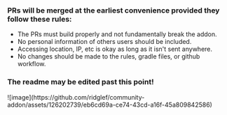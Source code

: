 <h3>PRs will be merged at the earliest convenience provided they follow these rules:</h4>
<ul>
    <li>The PRs must build properly and not fundamentally break the addon.</li>
    <li>No personal information of others users should be included.</li>
    <li>Accessing location, IP, etc is okay as long as it isn't sent anywhere.</li>
    <li>No changes should be made to the rules, gradle files, or github workflow.</li>
</ul>

<h3>The readme may be edited past this point!</h4>
![image](https://github.com/ridglef/community-addon/assets/126202739/eb6cd69a-ce74-43cd-a16f-45a809842586)
